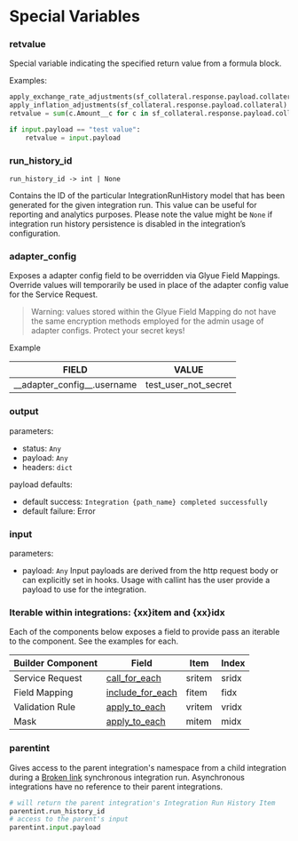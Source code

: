 # Special Variables

### retvalue

Special variable indicating the specified return value from a formula block.

Examples:

```python
apply_exchange_rate_adjustments(sf_collateral.response.payload.collateral)
apply_inflation_adjustments(sf_collateral.response.payload.collateral)
retvalue = sum(c.Amount__c for c in sf_collateral.response.payload.collateral)
```

```python
if input.payload == "test value":
    retvalue = input.payload
```

### run\_history\_id

`run_history_id -> int | None`

Contains the ID of the particular IntegrationRunHistory model that has been generated for the given integration run. This value can be useful for reporting and analytics purposes. Please note the value might be `None` if integration run history persistence is disabled in the integration’s configuration.

### **adapter\_config**

Exposes a adapter config field to be overridden via Glyue Field Mappings. Override values will temporarily be used in place of the adapter config value for the Service Request.

> Warning: values stored within the Glyue Field Mapping do not have the same encryption methods employed for the admin usage of adapter configs. Protect your secret keys!

Example

| FIELD                            | VALUE                   |
| -------------------------------- | ----------------------- |
| \_\_adapter\_config\_\_.username | test\_user\_not\_secret |

### output

parameters:

* status: `Any`
* payload: `Any`
* headers: `dict`

payload defaults:

* default success: `Integration {path_name} completed successfully`
* default failure: Error

### input

parameters:

* payload: `Any` Input payloads are derived from the http request body or can explicitly set in hooks. Usage with callint has the user provide a payload to use for the integration.

### Iterable within integrations: {xx}item and {xx}idx

Each of the components below exposes a field to provide pass an iterable to the component. See the examples for each.

| Builder Component | Field                                                                                          | Item   | Index |
| ----------------- | ---------------------------------------------------------------------------------------------- | ------ | ----- |
| Service Request   | [call\_for\_each](broken-reference)                                                            | sritem | sridx |
| Field Mapping     | [include\_for\_each](../reference/integration\_components/fieldmapping.md#includeforeach-code) | fitem  | fidx  |
| Validation Rule   | [apply\_to\_each](broken-reference)                                                            | vritem | vridx |
| Mask              | [apply\_to\_each](broken-reference)                                                            | mitem  | midx  |

### parentint

Gives access to the parent integration's namespace from a child integration during a [Broken link](broken-reference "mention") synchronous integration run. Asynchronous integrations have no reference to their parent integrations.

```python
# will return the parent integration's Integration Run History Item
parentint.run_history_id 
# access to the parent's input
parentint.input.payload
```
